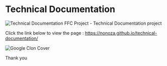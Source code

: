 # Technical Documentation


![Technical Documentation](./images/desktop-preview.jpg)
FFC Project - Technical Documentation project

Click the link below to view the page :
https://nonoza.github.io/technical-documentation/

![Google Clon Cover](https://i.ibb.co/VgLSG7X/technical-documetation.png)

Thank you
